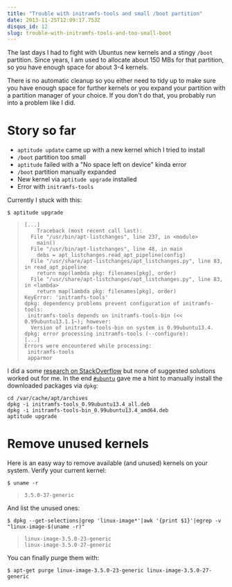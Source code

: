 ```yaml
---
title: "Trouble with initramfs-tools and small /boot partition"
date: 2013-11-25T12:09:17.753Z
disqus_id: 12
slug: trouble-with-initramfs-tools-and-too-small-boot
---
```


The last days I had to fight with Ubuntus new kernels and a stingy `/boot` partition. Since years, I am used to allocate about 150 MBs for that partition, so you have enough space for about 3-4 kernels.

There is no automatic cleanup so you either need to tidy up to make sure you have enough space for further kernels or you expand your partition with a partition manager of your choice. If you don't do that, you probably run into a problem like I did.

# Story so far

* `aptitude update` came up with a new kernel which I tried to install
* `/boot` partition too small
* `aptitude` failed with a "No space left on device" kinda error
* `/boot` partition manually expanded
* New kernel via `aptitude upgrade` installed
* Error with `initramfs-tools`

Currently I stuck with this:

```shell
$ aptitude upgrade
```

> ```shell
> [...]
>     Traceback (most recent call last):
>   File "/usr/bin/apt-listchanges", line 237, in <module>
>     main()
>   File "/usr/bin/apt-listchanges", line 48, in main
>     debs = apt_listchanges.read_apt_pipeline(config)
>   File "/usr/share/apt-listchanges/apt_listchanges.py", line 83, in read_apt_pipeline
>     return map(lambda pkg: filenames[pkg], order)
>   File "/usr/share/apt-listchanges/apt_listchanges.py", line 83, in <lambda>
>     return map(lambda pkg: filenames[pkg], order)
> KeyError: 'initramfs-tools'
> dpkg: dependency problems prevent configuration of initramfs-tools:
>  initramfs-tools depends on initramfs-tools-bin (<< 0.99ubuntu13.1.1~); however:
>   Version of initramfs-tools-bin on system is 0.99ubuntu13.4.
> dpkg: error processing initramfs-tools (--configure):
> [...]
> Errors were encountered while processing:
>  initramfs-tools
>  apparmor
> ```

I did a some [research on StackOverflow](http://askubuntu.com/questions/252777/how-can-i-resolve-dpkg-dependency) but none of suggested solutions worked out for me. In the end [`#ubuntu`](http://www.ubuntu.com/support/community/chat) gave me a hint to manually install the downloaded packages via `dpkg`:

```shell
cd /var/cache/apt/archives
dpkg -i initramfs-tools_0.99ubuntu13.4_all.deb
dpkg -i initramfs-tools-bin_0.99ubuntu13.4_amd64.deb
aptitude upgrade
```

# Remove unused kernels

Here is an easy way to remove available (and unused) kernels on your system. Verify your current kernel:

```shell
$ uname -r
```

> ```
> 3.5.0-37-generic
> ```

And list the unused ones:

```shell
$ dpkg --get-selections|grep 'linux-image*'|awk '{print $1}'|egrep -v "linux-image-$(uname -r)"
```

> ```shell
> linux-image-3.5.0-23-generic
> linux-image-3.5.0-27-generic
> ```

You can finally purge them with:

```shell
$ apt-get purge linux-image-3.5.0-23-generic linux-image-3.5.0-27-generic
```
